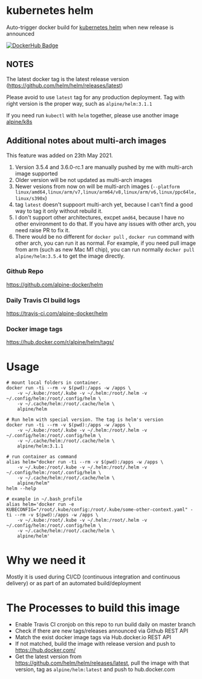 # kubernetes helm

Auto-trigger docker build for [kubernetes helm](https://github.com/kubernetes/helm) when new release is announced

[![DockerHub Badge](http://dockeri.co/image/alpine/helm)](https://hub.docker.com/r/alpine/helm/)

## NOTES

The latest docker tag is the latest release version (https://github.com/helm/helm/releases/latest)

Please avoid to use `latest` tag for any production deployment. Tag with right version is the proper way, such as `alpine/helm:3.1.1`

If you need run `kubectl` with `helm` together, please use another image [alpine/k8s](https://github.com/alpine-docker/k8s)

## Additional notes about multi-arch images

This feature was added on 23th May 2021.

1. Version 3.5.4 and 3.6.0-rc.1 are manually pushed by me with multi-arch image supported
2. Older version will be not updated as multi-arch images
3. Newer vesions from now on will be multi-arch images (`--platform linux/amd64,linux/arm/v7,linux/arm64/v8,linux/arm/v6,linux/ppc64le,linux/s390x`)
4. tag `latest` doesn't suppoort multi-arch yet, because I can't find a good way to tag it only without rebuild it.
5. I don't support other architectures, excpet `amd64`, because I have no other environment to do that. If you have any issues with other arch, you need raise PR to fix it.
6. There would be no different for `docker pull` , `docker run` command with other arch, you can run it as normal. For example, if you need pull image from arm (such as new Mac M1 chip), you can run normally `docker pull alpine/helm:3.5.4` to get the image directly.

### Github Repo

https://github.com/alpine-docker/helm

### Daily Travis CI build logs

https://travis-ci.com/alpine-docker/helm

### Docker image tags

https://hub.docker.com/r/alpine/helm/tags/

# Usage

    # mount local folders in container.
    docker run -ti --rm -v $(pwd):/apps -w /apps \
        -v ~/.kube:/root/.kube -v ~/.helm:/root/.helm -v ~/.config/helm:/root/.config/helm \
        -v ~/.cache/helm:/root/.cache/helm \
        alpine/helm

    # Run helm with special version. The tag is helm's version
    docker run -ti --rm -v $(pwd):/apps -w /apps \
        -v ~/.kube:/root/.kube -v ~/.helm:/root/.helm -v ~/.config/helm:/root/.config/helm \
        -v ~/.cache/helm:/root/.cache/helm \
        alpine/helm:3.1.1

    # run container as command
    alias helm="docker run -ti --rm -v $(pwd):/apps -w /apps \
        -v ~/.kube:/root/.kube -v ~/.helm:/root/.helm -v ~/.config/helm:/root/.config/helm \
        -v ~/.cache/helm:/root/.cache/helm \
        alpine/helm"
    helm --help
    
    # example in ~/.bash_profile
    alias helm='docker run -e KUBECONFIG="/root/.kube/config:/root/.kube/some-other-context.yaml" -ti --rm -v $(pwd):/apps -w /apps \
        -v ~/.kube:/root/.kube -v ~/.helm:/root/.helm -v ~/.config/helm:/root/.config/helm \
        -v ~/.cache/helm:/root/.cache/helm \
        alpine/helm'

# Why we need it

Mostly it is used during CI/CD (continuous integration and continuous delivery) or as part of an automated build/deployment

# The Processes to build this image

* Enable Travis CI cronjob on this repo to run build daily on master branch
* Check if there are new tags/releases announced via Github REST API
* Match the exist docker image tags via Hub.docker.io REST API
* If not matched, build the image with release version and push to https://hub.docker.com/
* Get the latest version from https://github.com/helm/helm/releases/latest, pull the image with that version, tag as `alpine/helm:latest` and push to hub.docker.com
